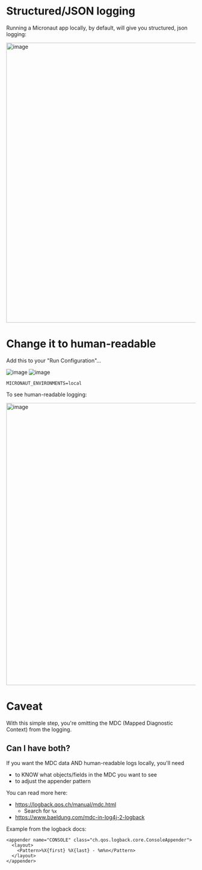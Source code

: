 # Structured/JSON logging
Running a Micronaut app locally, by default, will give you structured, json logging:

<img width="743" alt="image" src="https://github.com/ericjturley-favor/ericjturley.io/assets/137823129/41db4343-1aac-42ae-afae-df237689650a">

# Change it to human-readable
Add this to your "Run Configuration"...

![image](https://github.com/ericjturley-favor/ericjturley.io/assets/137823129/3f912aae-bf1e-4b8d-9f9c-70f568ec8281)
![image](https://github.com/ericjturley-favor/ericjturley.io/assets/137823129/38898f40-b338-4db3-81c5-b6714ed82aed)

```MICRONAUT_ENVIRONMENTS=local```

To see human-readable logging:

<img width="749" alt="image" src="https://github.com/ericjturley-favor/ericjturley.io/assets/137823129/5d05f9ac-af04-4a8d-b26d-e5aabe0ece42">

# Caveat
With this simple step, you're omitting the MDC (Mapped Diagnostic Context) from the logging.

## Can I have both?
If you want the MDC data AND human-readable logs locally, you'll need 
* to KNOW what objects/fields in the MDC you want to see
* to adjust the appender pattern

You can read more here: 
* https://logback.qos.ch/manual/mdc.html
   * Search for `%x`
* https://www.baeldung.com/mdc-in-log4j-2-logback

Example from the logback docs:
```
<appender name="CONSOLE" class="ch.qos.logback.core.ConsoleAppender"> 
  <layout>
    <Pattern>%X{first} %X{last} - %m%n</Pattern>
  </layout> 
</appender>
```

